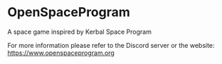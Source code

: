 # OpenSpaceProgram

A space game inspired by Kerbal Space Program

For more information please refer to the Discord server or the website: https://www.openspaceprogram.org
